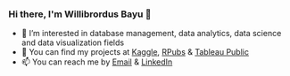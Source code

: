 ### Hi there, I'm Willibrordus Bayu 👋

- 🌱 I’m interested in database management, data analytics, data science and data visualization fields
- 🤔 You can find my projects at [Kaggle](https://www.kaggle.com/bayunova), [RPubs](https://rpubs.com/willibrordus_bayu) & [Tableau Public](https://public.tableau.com/app/profile/willibrordus.bayu)
- 📫 You can reach me by [Email](https://mail.google.com/mail/u/1/#inbox?compose=CllgCKCGCkxZHhrbVNVTHbLdTVjrdfWKQQDqbXzCLDkrpPqPdPjNKLPfvNdJsrkPZcqtMNhdRxB) & [LinkedIn](https://www.linkedin.com/in/willibrordusbayu/)
